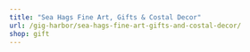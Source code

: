 ```yaml
---
title: "Sea Hags Fine Art, Gifts & Costal Decor"
url: /gig-harbor/sea-hags-fine-art-gifts-and-costal-decor/
shop: gift
---
```

